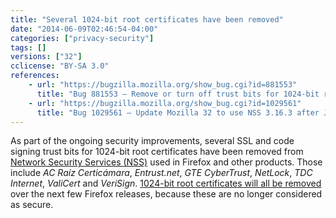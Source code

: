 ```yaml
---
title: "Several 1024-bit root certificates have been removed"
date: "2014-06-09T02:46:54-04:00"
categories: ["privacy-security"]
tags: []
versions: ["32"]
cclicense: "BY-SA 3.0"
references:
    - url: "https://bugzilla.mozilla.org/show_bug.cgi?id=881553"
      title: "Bug 881553 – Remove or turn off trust bits for 1024-bit root certs after December 31, 2013"
    - url: "https://bugzilla.mozilla.org/show_bug.cgi?id=1029561"
      title: "Bug 1029561 – Update Mozilla 32 to use NSS 3.16.3 after July 1st to include root CA updates"
---
```

As part of the ongoing security improvements, several SSL and code signing trust bits for 1024-bit root certificates have been removed from [Network Security Services (NSS)](https://developer.mozilla.org/docs/Mozilla/Projects/NSS) used in Firefox and other products. Those include *AC Raíz Certicámara*, *Entrust.net*, *GTE CyberTrust*, *NetLock*, *TDC Internet*, *ValiCert* and *VeriSign*. [1024-bit root certificates will all be removed](https://wiki.mozilla.org/CA:MD5and1024) over the next few Firefox releases, because these are no longer considered as secure.
